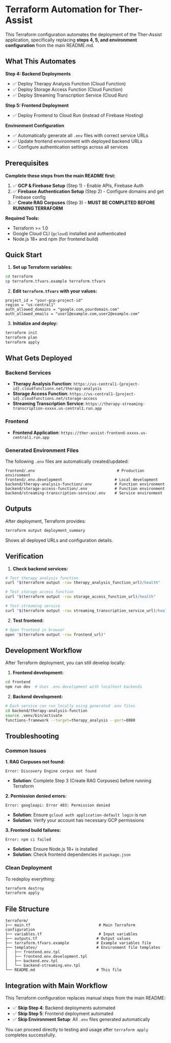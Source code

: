 # Terraform Automation for Ther-Assist

This Terraform configuration automates the deployment of the Ther-Assist application, specifically replacing **steps 4, 5, and environment configuration** from the main README.md.

## What This Automates

**Step 4: Backend Deployments**
- ✅ Deploy Therapy Analysis Function (Cloud Function)
- ✅ Deploy Storage Access Function (Cloud Function)  
- ✅ Deploy Streaming Transcription Service (Cloud Run)

**Step 5: Frontend Deployment**
- ✅ Deploy Frontend to Cloud Run (instead of Firebase Hosting)

**Environment Configuration**
- ✅ Automatically generate all `.env` files with correct service URLs
- ✅ Update frontend environment with deployed backend URLs
- ✅ Configure authentication settings across all services

## Prerequisites

**Complete these steps from the main README first:**

1. ✅ **GCP & Firebase Setup** (Step 1) - Enable APIs, Firebase Auth
2. ✅ **Firebase Authentication Setup** (Step 2) - Configure domains and get Firebase config
3. ✅ **Create RAG Corpuses** (Step 3) - **MUST BE COMPLETED BEFORE RUNNING TERRAFORM**

**Required Tools:**
- Terraform >= 1.0
- Google Cloud CLI (`gcloud`) installed and authenticated
- Node.js 18+ and npm (for frontend build)

## Quick Start

1. **Set up Terraform variables:**
```bash
cd terraform
cp terraform.tfvars.example terraform.tfvars
```

2. **Edit `terraform.tfvars` with your values:**
```hcl
project_id = "your-gcp-project-id"
region = "us-central1"
auth_allowed_domains = "google.com,yourdomain.com"
auth_allowed_emails = "user1@example.com,user2@example.com"
```

3. **Initialize and deploy:**
```bash
terraform init
terraform plan
terraform apply
```

## What Gets Deployed

### Backend Services
- **Therapy Analysis Function**: `https://us-central1-{project-id}.cloudfunctions.net/therapy-analysis`
- **Storage Access Function**: `https://us-central1-{project-id}.cloudfunctions.net/storage-access`
- **Streaming Transcription Service**: `https://therapy-streaming-transcription-xxxxx.us-central1.run.app`

### Frontend
- **Frontend Application**: `https://ther-assist-frontend-xxxxx.us-central1.run.app`

### Generated Environment Files

The following `.env` files are automatically created/updated:

```
frontend/.env                                    # Production environment
frontend/.env.development                       # Local development
backend/therapy-analysis-function/.env          # Function environment
backend/storage-access-function/.env            # Function environment  
backend/streaming-transcription-service/.env    # Service environment
```

## Outputs

After deployment, Terraform provides:

```bash
terraform output deployment_summary
```

Shows all deployed URLs and configuration details.

## Verification

1. **Check backend services:**
```bash
# Test therapy analysis function
curl "$(terraform output -raw therapy_analysis_function_url)/health"

# Test storage access function  
curl "$(terraform output -raw storage_access_function_url)/health"

# Test streaming service
curl "$(terraform output -raw streaming_transcription_service_url)/health"
```

2. **Test frontend:**
```bash
# Open frontend in browser
open "$(terraform output -raw frontend_url)"
```

## Development Workflow

After Terraform deployment, you can still develop locally:

1. **Frontend development:**
```bash
cd frontend
npm run dev  # Uses .env.development with localhost backends
```

2. **Backend development:**
```bash
# Each service can run locally using generated .env files
cd backend/therapy-analysis-function
source .venv/bin/activate
functions-framework --target=therapy_analysis --port=8080
```

## Troubleshooting

### Common Issues

**1. RAG Corpuses not found:**
```
Error: Discovery Engine corpus not found
```
- **Solution**: Complete Step 3 (Create RAG Corpuses) before running Terraform

**2. Permission denied errors:**
```
Error: googleapi: Error 403: Permission denied
```
- **Solution**: Ensure `gcloud auth application-default login` is run
- **Solution**: Verify your account has necessary GCP permissions

**3. Frontend build failures:**
```
Error: npm ci failed
```
- **Solution**: Ensure Node.js 18+ is installed
- **Solution**: Check frontend dependencies in `package.json`

### Clean Deployment

To redeploy everything:
```bash
terraform destroy
terraform apply
```

## File Structure

```
terraform/
├── main.tf                              # Main Terraform configuration
├── variables.tf                         # Input variables
├── outputs.tf                          # Output values
├── terraform.tfvars.example            # Example variables file
├── templates/                          # Environment file templates
│   ├── frontend.env.tpl
│   ├── frontend.env.development.tpl
│   ├── backend.env.tpl
│   └── backend-streaming.env.tpl
└── README.md                           # This file
```

## Integration with Main Workflow

This Terraform configuration replaces manual steps from the main README:

- ✅ **Skip Step 4**: Backend deployments automated
- ✅ **Skip Step 5**: Frontend deployment automated  
- ✅ **Skip Environment Setup**: All `.env` files generated automatically

You can proceed directly to testing and usage after `terraform apply` completes successfully.
